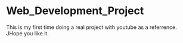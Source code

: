 # Web_Development_Project

This is my first time doing a real project with youtube as a referrence.
JHope you like it.
